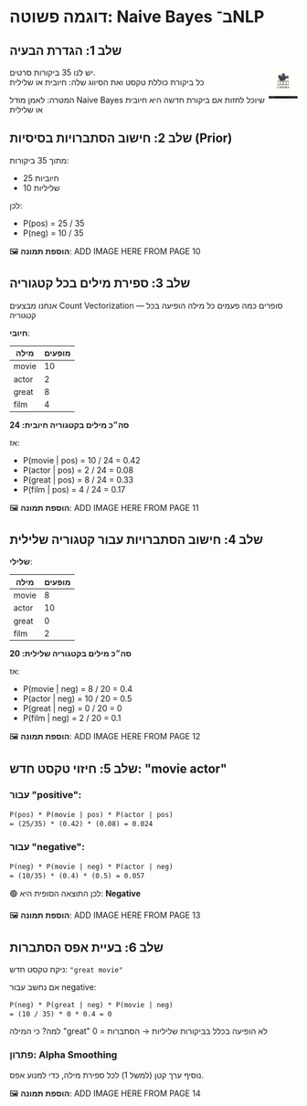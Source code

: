 # דוגמה פשוטה: Naive Bayes ב־NLP

## שלב 1: הגדרת הבעיה

<img src="bias1.png" align="right" style="width: 10%" />

יש לנו 35 ביקורות סרטים.  
כל ביקורת כוללת טקסט ואת הסיווג שלה: חיובית או שלילית

המטרה: לאמן מודל Naive Bayes שיוכל לחזות אם ביקורת חדשה היא חיובית או שלילית

## שלב 2: חישוב הסתברויות בסיסיות (Prior)

מתוך 35 ביקורות:

- 25 חיוביות  
- 10 שליליות  

לכן:

- P(pos) = 25 / 35  
- P(neg) = 10 / 35  

🖼️ **הוספת תמונה**: ADD IMAGE HERE FROM PAGE 10

## שלב 3: ספירת מילים בכל קטגוריה

אנחנו מבצעים Count Vectorization — סופרים כמה פעמים כל מילה הופיעה בכל קטגוריה

**חיובי**:

| מילה   | מופעים |
|--------|--------|
| movie  | 10     |
| actor  | 2      |
| great  | 8      |
| film   | 4      |

**סה״כ מילים בקטגוריה חיובית: 24**

אז:

- P(movie | pos) = 10 / 24 = 0.42  
- P(actor | pos) = 2 / 24 = 0.08  
- P(great | pos) = 8 / 24 = 0.33  
- P(film | pos) = 4 / 24 = 0.17

🖼️ **הוספת תמונה**: ADD IMAGE HERE FROM PAGE 11

## שלב 4: חישוב הסתברויות עבור קטגוריה שלילית

**שלילי**:

| מילה   | מופעים |
|--------|--------|
| movie  | 8      |
| actor  | 10     |
| great  | 0      |
| film   | 2      |

**סה״כ מילים בקטגוריה שלילית: 20**

אז:

- P(movie | neg) = 8 / 20 = 0.4  
- P(actor | neg) = 10 / 20 = 0.5  
- P(great | neg) = 0 / 20 = 0  
- P(film | neg) = 2 / 20 = 0.1

🖼️ **הוספת תמונה**: ADD IMAGE HERE FROM PAGE 12

## שלב 5: חיזוי טקסט חדש: "movie actor"

### עבור "positive":

```
P(pos) * P(movie | pos) * P(actor | pos)
= (25/35) * (0.42) * (0.08) = 0.024
```

### עבור "negative":

```
P(neg) * P(movie | neg) * P(actor | neg)
= (10/35) * (0.4) * (0.5) = 0.057
```

🟢 לכן התוצאה הסופית היא: **Negative**

🖼️ **הוספת תמונה**: ADD IMAGE HERE FROM PAGE 13

## שלב 6: בעיית אפס הסתברות

ניקח טקסט חדש: `"great movie"`

אם נחשב עבור negative:

```
P(neg) * P(great | neg) * P(movie | neg)
= (10 / 35) * 0 * 0.4 = 0
```

למה? כי המילה "great" לא הופיעה בכלל בביקורות שליליות → הסתברות = 0

### פתרון: Alpha Smoothing

נוסיף ערך קטן (למשל 1) לכל ספירת מילה, כדי למנוע אפס.

🖼️ **הוספת תמונה**: ADD IMAGE HERE FROM PAGE 14